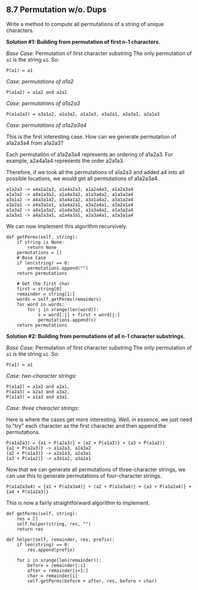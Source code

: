 ## 8.7 Permutation w/o. Dups

Write a method to compute all permutations of a string of unique characters.

**Solution #1: Building from permutation of first n-1 characters.**

*Base Case:* Permutation of first character substring
The only permutation of `a1` is the string `a1`. So:

    P(a1) = a1

*Case: permutations of a1a2*

    P(a1a2) = a1a2 and a2a1

*Case: permutations of a1a2a3*

    P(a1a2a3) = a3a1a2, a1a3a2, a1a2a3, a3a2a1, a2a3a1, a2a1a3
    
*Case: permutations of a1a2a3a4*

This is the first interesting case. How can we generate permutation of a1a2a3a4 from a1a2a3?

Each permutation of a1a2a3a4 represents an ordering of a1a2a3. For example, a2a4a1a4 represents the order a2a1a3.

Therefore, if we took all the permutations of a1a2a3 and added a4 into all possible locations, we would get all permutations of a1a2a3a4.

    a1a2a3 -> a4a1a2a3, a1a4a2a3, a1a2a4a3, a1a2a3a4
    a1a3a2 -> a4a1a3a2, a1a4a3a2, a1a3a4a2, a1a3a2a4
    a3a1a2 -> a4a3a1a2, a3a4a1a2, a3a1a4a2, a3a1a2a4
    a3a2a1 -> a4a3a2a1, a3a4a2a1, a3a2a4a1, a3a2a1a4
    a1a3a2 -> a4a1a3a2, a1a4a3a2, a1a3a4a2, a1a3a2a4
    a2a3a1 -> a4a2a3a1, a2a4a3a1, a2a3a4a1, a2a3a1a4

We can now implement this algorithm recursively.

    def getPerms(self, string):
        if string is None:
            return None
        permutations = []
        # Base Case
        if len(string) == 0:
            permutations.append("")
        return permutations
        
        # Get the first char
        first = string[0]
        remainder = string[1:]
        words = self.getPerms(remaiders)
        for word in words:
            for j in xrange(len(word)):
                s = word[:j] + first + word[j:]
                permutations.append(s)
        return permutations
        
**Solution #2: Building from permutations of all n-1 character substrings.**

*Base Case:* Permutation of first character substring
The only permutation of `a1` is the string `a1`. So:

    P(a1) = a1

*Case: two-character strings:*
    
    P(a1a2) = a1a2 and a2a1,
    P(a2a3) = a2a3 and a3a2,
    P(a1a3) = a1a3 and a3a1.
    
*Case: three character strings:*

Here is where the cases get more interesting. Well, in essence, we just need to "try" each character as the first character and then append the permutations.

    P(a1a2a3) = {a1 + P(a2a3)} + (a2 + P(a1a3)} + {a3 + P(a1a2)}
    {a1 + P(a2a3)} -> a1a2a3, a1a3a2
    (a2 + P(a1a3)} -> a2a1a3, a2a3a1
    {a3 + P(a1a2)} -> a3a1a2, a3a2a1
  
Now that we can generate all permutations of three-character strings, we can use this to generate permutations of four-character strings.

    P(a1a2a3a4) = {a1 + P(a2a3a4)} + (a2 + P(a1a3a4)} + {a3 + P(a1a2a4)} + {a4 + P(a1a2a3)}

This is now a fairly straightforward algorithm to implement.

    def getPerms(self, string):
        res = []
        self.helper(string, res, "")
        return res
    
    def helper(self, remainder, res, prefix):
        if len(string) == 0:
            res.append(prefix)
        
        for i in xrange(len(remainder)):
            before = remainder[:i]
            after = remainder[i+1:]
            char = remainder[i]
            self.getPerms(before + after, res, before + char)
        
        
        